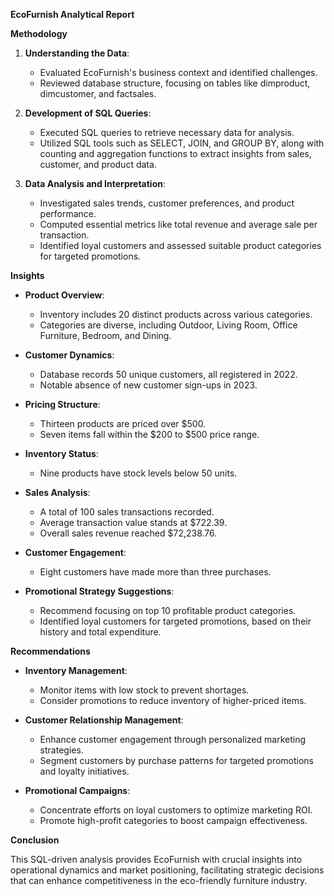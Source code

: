 **EcoFurnish Analytical Report**

**Methodology**

1. **Understanding the Data**:
   - Evaluated EcoFurnish's business context and identified challenges.
   - Reviewed database structure, focusing on tables like dimproduct, dimcustomer, and factsales.

2. **Development of SQL Queries**:
   - Executed SQL queries to retrieve necessary data for analysis.
   - Utilized SQL tools such as SELECT, JOIN, and GROUP BY, along with counting and aggregation functions to extract insights from sales, customer, and product data.

3. **Data Analysis and Interpretation**:
   - Investigated sales trends, customer preferences, and product performance.
   - Computed essential metrics like total revenue and average sale per transaction.
   - Identified loyal customers and assessed suitable product categories for targeted promotions.

**Insights**

- **Product Overview**:
  - Inventory includes 20 distinct products across various categories.
  - Categories are diverse, including Outdoor, Living Room, Office Furniture, Bedroom, and Dining.

- **Customer Dynamics**:
  - Database records 50 unique customers, all registered in 2022.
  - Notable absence of new customer sign-ups in 2023.

- **Pricing Structure**:
  - Thirteen products are priced over $500.
  - Seven items fall within the $200 to $500 price range.

- **Inventory Status**:
  - Nine products have stock levels below 50 units.

- **Sales Analysis**:
  - A total of 100 sales transactions recorded.
  - Average transaction value stands at $722.39.
  - Overall sales revenue reached $72,238.76.

- **Customer Engagement**:
  - Eight customers have made more than three purchases.

- **Promotional Strategy Suggestions**:
  - Recommend focusing on top 10 profitable product categories.
  - Identified loyal customers for targeted promotions, based on their history and total expenditure.

**Recommendations**

- **Inventory Management**:
  - Monitor items with low stock to prevent shortages.
  - Consider promotions to reduce inventory of higher-priced items.

- **Customer Relationship Management**:
  - Enhance customer engagement through personalized marketing strategies.
  - Segment customers by purchase patterns for targeted promotions and loyalty initiatives.

- **Promotional Campaigns**:
  - Concentrate efforts on loyal customers to optimize marketing ROI.
  - Promote high-profit categories to boost campaign effectiveness.

**Conclusion**

This SQL-driven analysis provides EcoFurnish with crucial insights into operational dynamics and market positioning, 
facilitating strategic decisions that can enhance competitiveness in the eco-friendly furniture industry.
